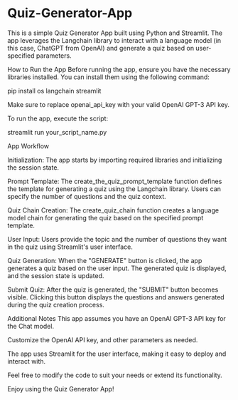 # Quiz-Generator-App

This is a simple Quiz Generator App built using Python and Streamlit. The app leverages the Langchain library to interact with a language model (in this case, ChatGPT from OpenAI) and generate a quiz based on user-specified parameters.

How to Run the App
Before running the app, ensure you have the necessary libraries installed. You can install them using the following command:

pip install os langchain streamlit



Make sure to replace openai_api_key with your valid OpenAI GPT-3 API key.

To run the app, execute the script:

streamlit run your_script_name.py


App Workflow


Initialization: The app starts by importing required libraries and initializing the session state.

Prompt Template: The create_the_quiz_prompt_template function defines the template for generating a quiz using the Langchain library. Users can specify the number of questions and the quiz context.

Quiz Chain Creation: The create_quiz_chain function creates a language model chain for generating the quiz based on the specified prompt template.

User Input: Users provide the topic and the number of questions they want in the quiz using Streamlit's user interface.

Quiz Generation: When the "GENERATE" button is clicked, the app generates a quiz based on the user input. The generated quiz is displayed, and the session state is updated.

Submit Quiz: After the quiz is generated, the "SUBMIT" button becomes visible. Clicking this button displays the questions and answers generated during the quiz creation process.

Additional Notes
This app assumes you have an OpenAI GPT-3 API key for the Chat model.

Customize the OpenAI API key, and other parameters as needed.

The app uses Streamlit for the user interface, making it easy to deploy and interact with.

Feel free to modify the code to suit your needs or extend its functionality.

Enjoy using the Quiz Generator App!
